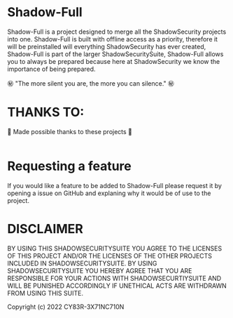 # Shadow-Full

Shadow-Full is a project designed to merge all the ShadowSecurity projects into one. Shadow-Full is built with offline access as a priority, therefore it will be preinstalled will everything ShadowSecurity has ever created, Shadow-Full is part of the larger ShadowSecuritySuite, Shadow-Full allows you to always be prepared because here at ShadowSecurity we know the importance of being prepared.

㊙️ "The more silent you are, the more you can silence." ㊙️

# THANKS TO:

💖 Made possible thanks to these projects 💖

```

```
# Requesting a feature

If you would like a feature to be added to Shadow-Full please request it by opening a issue on GitHub and explaning why it would be of use to the project.

# DISCLAIMER

BY USING THIS SHADOWSECURITYSUITE YOU AGREE TO THE LICENSES OF THIS PROJECT AND/OR THE LICENSES OF THE OTHER PROJECTS INCLUDED IN SHADOWSECURITYSUITE. BY USING SHADOWSECURITYSUITE YOU HEREBY AGREE THAT YOU ARE RESPONSIBLE FOR YOUR ACTIONS WITH SHADOWSECURTIYSUITE AND WILL BE PUNISHED ACCORDINGLY IF UNETHICAL ACTS ARE WITHDRAWN FROM USING THIS SUITE. 

Copyright (c) 2022 CY83R-3X71NC710N
